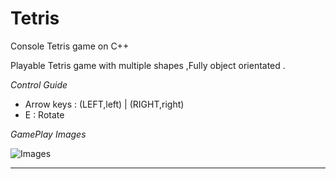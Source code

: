 # Tetris
Console Tetris game on C++ 
<br>

Playable Tetris game with multiple shapes ,Fully object orientated . <br>

*Control Guide*
- Arrow keys : (LEFT,left) | (RIGHT,right)
- E : Rotate


*GamePlay Images* <br>

![Images](https://raw.githubusercontent.com/amangautam015/Tetris/master/DemoImages/1.png) 

---

